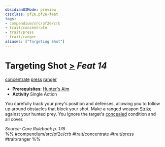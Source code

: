 ```yaml
---
obsidianUIMode: preview
cssclass: pf2e,pf2e-feat
tags:
- compendium/src/pf2e/crb
- trait/concentrate
- trait/press
- trait/ranger
aliases: ["Targeting Shot"]
---
```

# Targeting Shot  [>](rules/core-rulebook/chapter-9-playing-the-game.md#Actions "Single Action") *Feat 14*  
[concentrate](rules/traits/concentrate.md)  [press](rules/traits/press.md)  [ranger](rules/traits/ranger.md)  

- **Prerequisites**: [Hunter's Aim](compendium/feats/hunters-aim.md)
- **Activity** Single Action

You carefully track your prey's position and defenses, allowing you to follow up around obstacles that block your shot. Make a ranged weapon [Strike](rules/actions/strike.md) against your hunted prey. You ignore the target's [concealed](rules/conditions.md#Concealed) condition and all cover.

*Source: Core Rulebook p. 176*  
%% #compendium/src/pf2e/crb #trait/concentrate #trait/press #trait/ranger %%